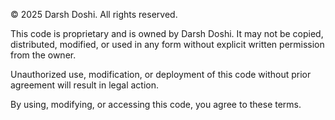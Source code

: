 © 2025 Darsh Doshi. All rights reserved.

This code is proprietary and is owned by Darsh Doshi. It may not be copied, distributed, modified, or used in any form without explicit written permission from the owner.

Unauthorized use, modification, or deployment of this code without prior agreement will result in legal action.

By using, modifying, or accessing this code, you agree to these terms.
